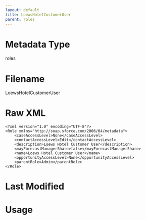 ```yaml
---
layout: default
title: LoewsHotelCustomerUser
parent: roles
---
```

# Metadata Type
roles


# Filename 
LoewsHotelCustomerUser


# Raw XML
```
<?xml version="1.0" encoding="UTF-8"?>
<Role xmlns="http://soap.sforce.com/2006/04/metadata">
    <caseAccessLevel>None</caseAccessLevel>
    <contactAccessLevel>Edit</contactAccessLevel>
    <description>Loews Hotel Customer User</description>
    <mayForecastManagerShare>false</mayForecastManagerShare>
    <name>Loews Hotel Customer User</name>
    <opportunityAccessLevel>None</opportunityAccessLevel>
    <parentRole>Admin</parentRole>
</Role>
```


# Last Modified


# Usage
